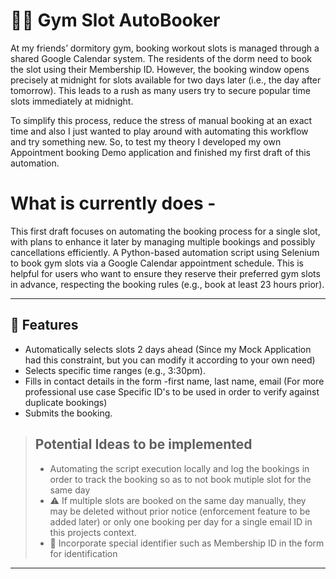 # 🏋️‍♂️ Gym Slot AutoBooker

At my friends’ dormitory gym, booking workout slots is managed through a shared Google Calendar system. The residents of the dorm need to book the slot using their Membership ID. However, the booking window opens precisely at midnight for slots available for two days later (i.e., the day after tomorrow). This leads to a rush as many users try to secure popular time slots immediately at midnight.

To simplify this process, reduce the stress of manual booking at an exact time and also I just wanted to play around with automating this workflow and try something new.
So, to test my theory I developed my own Appointment booking Demo application and finished my first draft of this automation.

# What is currently does - 

This first draft focuses on automating the booking process for a single slot, with plans to enhance it later by managing multiple bookings and possibly cancellations efficiently.
A Python-based automation script using Selenium to book gym slots via a Google Calendar appointment schedule. This is helpful for users who want to ensure they reserve their preferred gym slots in advance, respecting the booking rules (e.g., book at least 23 hours prior).

---

## 📌 Features

- Automatically selects slots 2 days ahead (Since my Mock Application had this constraint, but you can modify it according to your own need)
- Selects specific time ranges (e.g., 3:30pm).
- Fills in contact details in the form -first name, last name, email (For more professional use case Specific ID's to be used in order to verify against duplicate bookings)
- Submits the booking.

> ## Potential Ideas to be implemented
> - Automating the script execution locally and log the bookings in order to track the booking so as to not book mutiple slot for the same day
> - ⚠️ If multiple slots are booked on the same day manually, they may be deleted without prior notice (enforcement feature to be added later) or only one booking per day for a single email ID in this projects context.
> - 📌 Incorporate special identifier such as Membership ID in the form for identification

---

